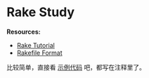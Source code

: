 # Rake Study

**Resources:**

- [Rake Tutorial](http://jasonseifer.com/2010/04/06/rake-tutorial)
- [Rakefile Format](https://ruby.github.io/rake/doc/rakefile_rdoc.html)

比较简单，直接看 [示例代码](./Rakefile) 吧，都写在注释里了。
